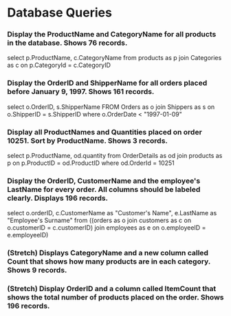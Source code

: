 # Database Queries

### Display the ProductName and CategoryName for all products in the database. Shows 76 records.

select p.ProductName, c.CategoryName from products as p join Categories as c on p.CategoryId = c.CategoryID

### Display the OrderID and ShipperName for all orders placed before January 9, 1997. Shows 161 records.

select o.OrderID, s.ShipperName FROM Orders as o join Shippers as s on o.ShipperID = s.ShipperID where o.OrderDate < "1997-01-09"

### Display all ProductNames and Quantities placed on order 10251. Sort by ProductName. Shows 3 records.

select p.ProductName, od.quantity from OrderDetails as od join products as p on p.ProductID = od.ProductID where od.OrderId = 10251

### Display the OrderID, CustomerName and the employee's LastName for every order. All columns should be labeled clearly. Displays 196 records.

select o.orderID, c.CustomerName as "Customer's Name", e.LastName as "Employee's Surname" from ((orders as o join customers as c on o.customerID = c.customerID) join employees as e on o.employeeID = e.employeeID)

### (Stretch)  Displays CategoryName and a new column called Count that shows how many products are in each category. Shows 9 records.

### (Stretch) Display OrderID and a  column called ItemCount that shows the total number of products placed on the order. Shows 196 records. 